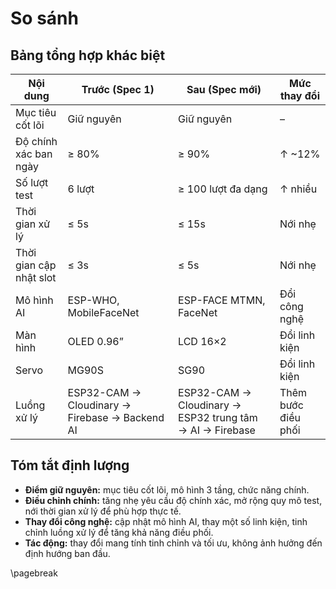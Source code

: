 # So sánh

## Bảng tổng hợp khác biệt

| Nội dung                     | Trước (Spec 1)                                   | Sau (Spec mới)                                              | Mức thay đổi        |
|-----------------------------|--------------------------------------------------|-------------------------------------------------------------|---------------------|
| Mục tiêu cốt lõi            | Giữ nguyên                                       | Giữ nguyên                                                  | –                   |
| Độ chính xác ban ngày       | ≥ 80%                                            | ≥ 90%                                                       | ↑ ~12%              |
| Số lượt test                | 6 lượt                                           | ≥ 100 lượt đa dạng                                          | ↑ nhiều             |
| Thời gian xử lý             | ≤ 5s                                             | ≤ 15s                                                       | Nới nhẹ             |
| Thời gian cập nhật slot     | ≤ 3s                                             | ≤ 5s                                                        | Nới nhẹ             |
| Mô hình AI                  | ESP-WHO, MobileFaceNet                           | ESP-FACE MTMN, FaceNet                                      | Đổi công nghệ       |
| Màn hình                    | OLED 0.96”                                       | LCD 16×2                                                    | Đổi linh kiện       |
| Servo                       | MG90S                                            | SG90                                                        | Đổi linh kiện       |
| Luồng xử lý                 | ESP32-CAM → Cloudinary → Firebase → Backend AI   | ESP32-CAM → Cloudinary → ESP32 trung tâm → AI → Firebase    | Thêm bước điều phối |

## Tóm tắt định lượng

- **Điểm giữ nguyên:** mục tiêu cốt lõi, mô hình 3 tầng, chức năng chính.
- **Điều chỉnh chính:** tăng nhẹ yêu cầu độ chính xác, mở rộng quy mô test, nới thời gian xử lý để phù hợp thực tế.
- **Thay đổi công nghệ:** cập nhật mô hình AI, thay một số linh kiện, tinh chỉnh luồng xử lý để tăng khả năng điều phối.
- **Tác động:** thay đổi mang tính tinh chỉnh và tối ưu, không ảnh hưởng đến định hướng ban đầu.

\pagebreak
